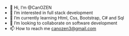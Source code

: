 - 👋 Hi, I’m @CanOZEN
- 👀 I’m interested in full stack development
- 🌱 I’m currently learning Html, Css, Bootstrap, C# and Sql
- 💞️ I’m looking to collaborate on software development
- 📫 How to reach me canozen3@gmail.com
